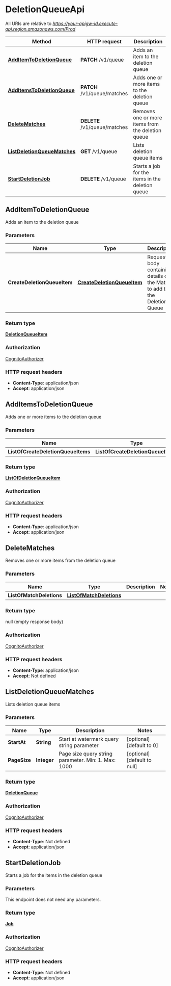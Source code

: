 # DeletionQueueApi

All URIs are relative to *https://your-apigw-id.execute-api.region.amazonaws.com/Prod*

Method | HTTP request | Description
------------- | ------------- | -------------
[**AddItemToDeletionQueue**](DeletionQueueApi.md#additemtodeletionqueue) | **PATCH** /v1/queue | Adds an item to the deletion queue
[**AddItemsToDeletionQueue**](DeletionQueueApi.md#additemstodeletionqueue) | **PATCH** /v1/queue/matches | Adds one or more items to the deletion queue
[**DeleteMatches**](DeletionQueueApi.md#deletematches) | **DELETE** /v1/queue/matches | Removes one or more items from the deletion queue
[**ListDeletionQueueMatches**](DeletionQueueApi.md#listdeletionqueuematches) | **GET** /v1/queue | Lists deletion queue items
[**StartDeletionJob**](DeletionQueueApi.md#startdeletionjob) | **DELETE** /v1/queue | Starts a job for the items in the deletion queue


<a name="additemtodeletionqueue"></a>
## **AddItemToDeletionQueue**

Adds an item to the deletion queue

### Parameters

Name | Type | Description  | Notes
------------- | ------------- | ------------- | -------------
 **CreateDeletionQueueItem** | [**CreateDeletionQueueItem**](../Models/CreateDeletionQueueItem.md)| Request body containing details of the Match to add to the Deletion Queue |

### Return type

[**DeletionQueueItem**](../Models/DeletionQueueItem.md)

### Authorization

[CognitoAuthorizer](../README.md#CognitoAuthorizer)

### HTTP request headers

- **Content-Type**: application/json
- **Accept**: application/json

<a name="additemstodeletionqueue"></a>
## **AddItemsToDeletionQueue**

Adds one or more items to the deletion queue

### Parameters

Name | Type | Description  | Notes
------------- | ------------- | ------------- | -------------
 **ListOfCreateDeletionQueueItems** | [**ListOfCreateDeletionQueueItems**](../Models/ListOfCreateDeletionQueueItems.md)|  |

### Return type

[**ListOfDeletionQueueItem**](../Models/ListOfDeletionQueueItem.md)

### Authorization

[CognitoAuthorizer](../README.md#CognitoAuthorizer)

### HTTP request headers

- **Content-Type**: application/json
- **Accept**: application/json

<a name="deletematches"></a>
## **DeleteMatches**

Removes one or more items from the deletion queue

### Parameters

Name | Type | Description  | Notes
------------- | ------------- | ------------- | -------------
 **ListOfMatchDeletions** | [**ListOfMatchDeletions**](../Models/ListOfMatchDeletions.md)|  |

### Return type

null (empty response body)

### Authorization

[CognitoAuthorizer](../README.md#CognitoAuthorizer)

### HTTP request headers

- **Content-Type**: application/json
- **Accept**: Not defined

<a name="listdeletionqueuematches"></a>
## **ListDeletionQueueMatches**

Lists deletion queue items

### Parameters

Name | Type | Description  | Notes
------------- | ------------- | ------------- | -------------
 **StartAt** | **String**| Start at watermark query string parameter | [optional] [default to 0]
 **PageSize** | **Integer**| Page size query string parameter. Min: 1. Max: 1000 | [optional] [default to null]

### Return type

[**DeletionQueue**](../Models/DeletionQueue.md)

### Authorization

[CognitoAuthorizer](../README.md#CognitoAuthorizer)

### HTTP request headers

- **Content-Type**: Not defined
- **Accept**: application/json

<a name="startdeletionjob"></a>
## **StartDeletionJob**

Starts a job for the items in the deletion queue

### Parameters
This endpoint does not need any parameters.

### Return type

[**Job**](../Models/Job.md)

### Authorization

[CognitoAuthorizer](../README.md#CognitoAuthorizer)

### HTTP request headers

- **Content-Type**: Not defined
- **Accept**: application/json

